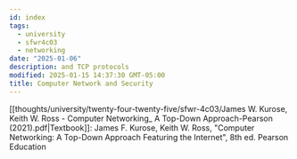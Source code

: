 ```yaml
---
id: index
tags:
  - university
  - sfwr4c03
  - networking
date: "2025-01-06"
description: and TCP protocols
modified: 2025-01-15 14:37:30 GMT-05:00
title: Computer Network and Security
---
```


[[thoughts/university/twenty-four-twenty-five/sfwr-4c03/James W. Kurose, Keith W. Ross - Computer Networking_ A Top-Down Approach-Pearson (2021).pdf|Textbook]]: James F. Kurose, Keith W. Ross, "Computer Networking: A Top-Down Approach Featuring the Internet", 8th ed. Pearson Education
